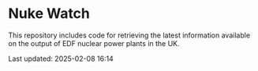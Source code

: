 # Nuke Watch

This repository includes code for retrieving the latest information available on the output of EDF nuclear power plants in the UK.

Last updated: 2025-02-08 16:14